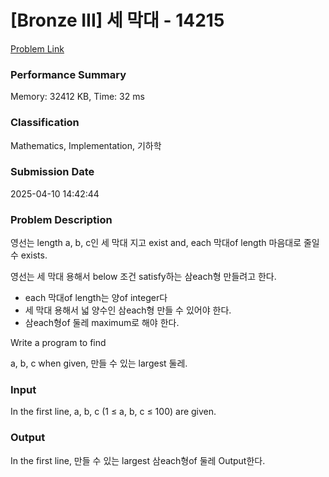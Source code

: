 <!-- Official English translation (US) — human-reviewed -->
<!-- Original: README.md -->
<!-- Translation generated: 2025-10-26 16:46:49 UTC -->

# [Bronze III] 세 막대 - 14215 

[Problem Link](https://www.acmicpc.net/problem/14215) 

### Performance Summary

Memory: 32412 KB, Time: 32 ms

### Classification

Mathematics, Implementation, 기하학

### Submission Date

2025-04-10 14:42:44

### Problem Description

<p>영선는 length a, b, c인 세 막대 지고 exist and, each 막대of length 마음대로 줄일 수 exists.</p>

<p>영선는 세 막대 용해서 below 조건 satisfy하는 삼each형 만들려고 한다.</p>

<ul>
	<li>each 막대of length는 양of integer다</li>
	<li>세 막대 용해서 넓 양수인 삼each형 만들 수 있어야 한다.</li>
	<li>삼each형of 둘레 maximum로 해야 한다.</li>
</ul>

Write a program to find <p>a, b, c when given, 만들 수 있는 largest 둘레. </p>

### Input 

 <p>In the first line, a, b, c (1 ≤ a, b, c ≤ 100) are given.</p>

### Output 

 <p>In the first line, 만들 수 있는 largest 삼each형of 둘레 Output한다.</p>


